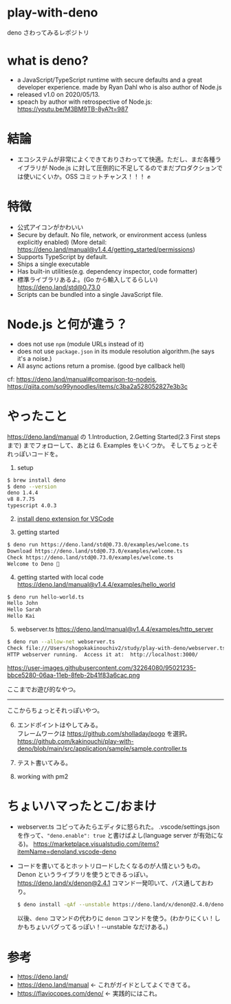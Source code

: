 # play-with-deno

deno さわってみるレポジトリ

# what is deno?

- a JavaScript/TypeScript runtime with secure defaults and a great developer experience. made by Ryan Dahl who is also author of Node.js
- released v1.0 on 2020/05/13.
- speach by author with retrospective of Node.js: https://youtu.be/M3BM9TB-8yA?t=987

# 結論

- エコシステムが非常によくできておりさわってて快適。ただし、まだ各種ライブラリが Node.js に対して圧倒的に不足してるのでまだプロダクションでは使いにくいか。OSS コミットチャンス！！！ :fist:

# 特徴

- 公式アイコンがかわいい
- Secure by default. No file, network, or environment access (unless explicitly enabled) (More detail: https://deno.land/manual@v1.4.4/getting_started/permissions)
- Supports TypeScript by default.
- Ships a single executable
- Has built-in utilities(e.g. dependency inspector, code formatter)
- 標準ライブラリあるよ。(Go から輸入してるらしい) https://deno.land/std@0.73.0
- Scripts can be bundled into a single JavaScript file.

# Node.js と何が違う？

- does not use `npm` (module URLs instead of it)
- does not use `package.json` in its module resolution algorithm.(he says it's a noise.)
- All async actions return a promise. (good bye callback hell)

cf: https://deno.land/manual#comparison-to-nodejs, https://qiita.com/so99ynoodles/items/c3ba2a528052827e3b3c

# やったこと

https://deno.land/manual の 1.Introduction, 2.Getting Started(2.3 First steps まで) までフォローして、あとは 6. Examples をいくつか。
そしてちょっとそれっぽいコードを。

1. setup

```sh
$ brew install deno
$ deno --version
deno 1.4.4
v8 8.7.75
typescript 4.0.3
```

2. [install deno extension for VSCode](https://marketplace.visualstudio.com/items?itemName=denoland.vscode-deno)

3. getting started

```sh
$ deno run https://deno.land/std@0.73.0/examples/welcome.ts
Download https://deno.land/std@0.73.0/examples/welcome.ts
Check https://deno.land/std@0.73.0/examples/welcome.ts
Welcome to Deno 🦕
```

4. getting started with local code  
   https://deno.land/manual@v1.4.4/examples/hello_world

```sh
$ deno run hello-world.ts
Hello John
Hello Sarah
Hello Kai
```

5. webserver.ts
   https://deno.land/manual@v1.4.4/examples/http_server

```sh
$ deno run --allow-net webserver.ts
Check file:///Users/shogokakinouchiv2/study/play-with-deno/webserver.ts
HTTP webserver running.  Access it at:  http://localhost:3000/
```

https://user-images.githubusercontent.com/32264080/95021235-bbce5280-06aa-11eb-8feb-2b41f83a6cac.png

ここまでお遊び的なやつ。

---

ここからちょっとそれっぽいやつ。

6. エンドポイントはやしてみる。  
   フレームワークは https://github.com/sholladay/pogo を選択。  
   https://github.com/kakinouchi/play-with-deno/blob/main/src/application/sample/sample.controller.ts

7. テスト書いてみる。

8. working with pm2

# ちょいハマったとこ/おまけ

- webserver.ts コピってみたらエディタに怒られた。
  .vscode/settings.json を作って、`"deno.enable": true` と書けばよし(language server が有効になる)。
  https://marketplace.visualstudio.com/items?itemName=denoland.vscode-deno

- コードを書いてるとホットリロードしたくなるのが人情というもの。
  Denon というライブラリを使うとできるっぽい。https://deno.land/x/denon@2.4.1
  コマンド一発叩いて、パス通しておわり。
  ```sh
  $ deno install -qAf --unstable https://deno.land/x/denon@2.4.0/denon.ts
  ```
  以後、`deno` コマンドの代わりに `denon` コマンドを使う。(わかりにくい！しかもちょいバグってるっぽい！--unstable なだけある。)

# 参考

- https://deno.land/
- https://deno.land/manual <- これがガイドとしてよくできてる。
- https://flaviocopes.com/deno/ <- 実践的にはこれ。
